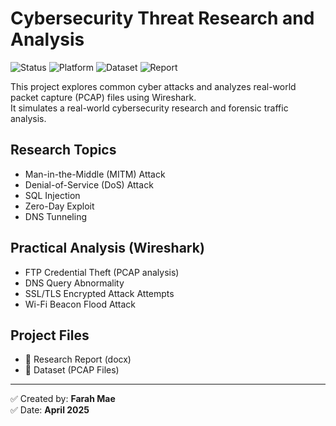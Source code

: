 # Cybersecurity Threat Research and Analysis
![Status](https://img.shields.io/badge/Status-Completed-brightgreen)
![Platform](https://img.shields.io/badge/Platform-Wireshark-blue)
![Dataset](https://img.shields.io/badge/Dataset-PCAPs-important)
![Report](https://img.shields.io/badge/Document-Research_Paper-lightgrey)


This project explores common cyber attacks and analyzes real-world packet capture (PCAP) files using Wireshark.  
It simulates a real-world cybersecurity research and forensic traffic analysis.

## Research Topics
- Man-in-the-Middle (MITM) Attack
- Denial-of-Service (DoS) Attack
- SQL Injection
- Zero-Day Exploit
- DNS Tunneling

## Practical Analysis (Wireshark)
- FTP Credential Theft (PCAP analysis)
- DNS Query Abnormality
- SSL/TLS Encrypted Attack Attempts
- Wi-Fi Beacon Flood Attack

## Project Files
- 📄 Research Report (docx)
- 📂 Dataset (PCAP Files)


---

✅ Created by: **Farah Mae**  
✅ Date: **April 2025**
